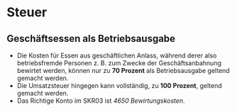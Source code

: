 # Steuer

## Geschäftsessen als Betriebsausgabe
* Die Kosten für Essen aus geschäftlichen Anlass, während derer also betriebsfremde Personen z. B. zum Zwecke der Geschäftsanbahnung bewirtet werden, können nur zu **70 Prozent** als Betriebsausgabe geltend gemacht werden.
* Die Umsatzsteuer hingegen kann vollständig, zu **100 Prozent**, geltend gemacht werden.
* Das Richtige Konto im SKR03 ist *4650 Bewirtungskosten*.
